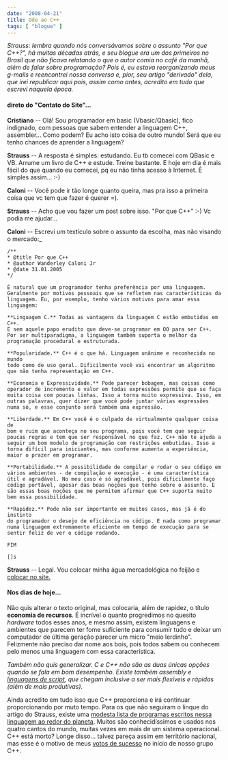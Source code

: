 ```yaml
---
date: "2008-04-21"
title: Ode ao C++
tags: [ "blogue" ]
---
```

_Strauss: lembra quando nós conversávamos sobre o assunto "Por que C++?", há muitas décadas atrás, e seu blogue era um dos primeiros no Brasil que não ficava relatando o que o autor comia no café da manhã, além de falar sobre programação? Pois é, eu estava reorganizando meus g-mails e reencontrei nossa conversa e, pior, seu artigo "derivado" dela, que irei republicar aqui pois, assim como antes, acredito em tudo que escrevi naquela época._

#### direto do "Contato do Site"...

**Cristiano** -- Olá! Sou programador em basic (Vbasic/Qbasic), fico indignado, com pessoas que sabem entender a linguagem C++, assembler... Como podem? Eu acho isto coisa de outro mundo! Será que eu tenho chances de aprender a linguagem?

**Strauss** -- A resposta é simples: estudando. Eu tb comecei com QBasic e VB. Arrume um livro de C++ e estude. Treine bastante. E hoje em dia é mais fácil do que quando eu comecei, pq eu não tinha acesso à Internet. É simples assim... :-)

**Caloni** -- Você pode ir tão longe quanto queira, mas pra isso a primeira coisa que vc tem que fazer é querer  =).

**Strauss** -- Acho que vou fazer um post sobre isso. "Por que C++" :-) Vc podia me ajudar...

**Caloni** -- Escrevi um textículo sobre o assunto da escolha, mas não visando o mercado:_

    /**
    * @title Por que C++
    * @author Wanderley Caloni Jr
    * @date 31.01.2005
    */
    
    É natural que um programador tenha preferência por uma linguagem.
    Geralmente por motivos pessoais que se refletem nas características da
    linguagem. Eu, por exemplo, tenho vários motivos para amar essa
    linguagem:
    
    **Linguagem C.** Todas as vantagens da linguagem C estão embutidas em C++.
    E sem aquele papo erudito que deve-se programar em OO para ser C++.
    Por ser multiparadigma, a linguagem também suporta o melhor da
    programação procedural e estruturada.
    
    **Popularidade.** C++ é o que há. Linguagem unânime e reconhecida no mundo
    todo como de uso geral. Dificilmente você vai encontrar um algoritmo
    que não tenha representação em C++.
    
    **Economia e Expressividade.** Pode parecer bobagem, mas coisas como
    operador de incremento e valor em todas expressões permite que se faça
    muita coisa com poucas linhas. Isso a torna muito expressiva. Isso, em
    outras palavras, quer dizer que você pode juntar várias expressões
    numa só, e esse conjunto será também uma expressão.
    
    **Liberdade.** Em C++ você é o culpado de virtualmente qualquer coisa de
    bom e ruim que aconteça no seu programa, pois você tem que seguir
    poucas regras e tem que ser responsável no que faz. C++ não te ajuda a
    seguir um bom modelo de programação com restrições embutidas. Isso a
    torna difícil para iniciantes, mas conforme aumenta a experiência,
    maior o prazer em programar.
    
    **Portabilidade.** A possibilidade de compilar e rodar o seu código em
    vários ambientes - de compilação e execução - é uma característica
    útil e agradável. No meu caso é só agradável, pois dificilmente faço
    código portável, apesar das boas noções que tenho sobre o assunto. E
    são essas boas noções que me permitem afirmar que C++ suporta muito
    bem essa possibilidade.
    
    **Rapidez.** Pode não ser importante em muitos casos, mas já é do instinto
    do programador o desejo de eficiência no código. E nada como programar
    numa linguagem extremamente eficiente em tempo de execução para se
    sentir feliz de ver o código rodando.
    
    FIM
    
    []s

**Strauss** -- Legal. Vou colocar minha água mercadológica no feijão e [colocar no site.](http://www.1bit.com.br/content.1bit/weblog/ode_cpp)

#### Nos dias de hoje...

Não quis alterar o texto original, mas colocaria, além de rapidez, o título **economia de recursos**. É incrível o quanto progredimos no quesito _hardware_ todos esses anos, e mesmo assim, existem linguagens e ambientes que parecem ter fome suficiente para consumir tudo e deixar um computador de última geração parecer um micro "meio lerdinho". Felizmente não preciso dar nome aos bois, pois todos sabem ou conhecem pelo menos uma linguagem com essa característica.

_Também não quis generalizar. C e C++ não são as duas únicas opções quando se fala em bom desempenho. Existe também assembly e [linguagens de script](http://www.python.org/), que chegam inclusive a ser mais flexíveis e rápidas (além de mais produtivas)._

Ainda acredito em tudo isso que C++ proporciona e irá continuar proporcionando por muto tempo. Para os que não seguiram o linque do artigo do Strauss, existe uma [modesta lista de programas escritos nessa linguagem ao redor do planeta](http://www.research.att.com/~bs/applications.html). Muitos são conhecidíssimos e usados nos quatro cantos do mundo, muitas vezes em mais de um sistema operacional. C++ está morto? Longe disso... talvez pareça assim em território nacional, mas esse é o motivo de meus [votos de sucesso](http://groups.google.com/group/ccppbrasil/msg/64f084207c068689) no início de nosso grupo C++.
